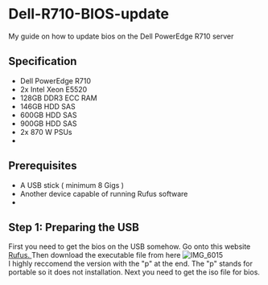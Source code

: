 # Dell-R710-BIOS-update

My guide on how to update bios on the Dell PowerEdge R710 server

## Specification

- Dell PowerEdge R710
- 2x Intel Xeon E5520
- 128GB DDR3 ECC RAM
- 146GB HDD SAS
- 600GB HDD SAS
- 900GB HDD SAS
- 2x 870 W PSUs
- 
## Prerequisites

- A USB stick ( minimum 8 Gigs )
- Another device capable of running Rufus software
- 
## Step 1: Preparing the USB

  First you need to get the bios on the USB somehow. Go onto this website <a href="https://rufus.ie/">Rufus. </a>
Then download the executable file from here ![IMG_6015](https://github.com/user-attachments/assets/cc74a2aa-9485-4b05-866f-4c8212378ab0)</br>
I highly reccomend the version with the "p" at the end. The "p" stands for portable so it does not installation. Next you need to get the iso file for bios.

